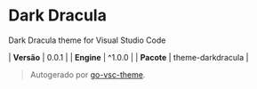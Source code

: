 # Dark Dracula

Dark Dracula theme for Visual Studio Code

| **Versão** | 0.0.1 |
| **Engine** | ^1.0.0 |
| **Pacote** | theme-darkdracula |

> Autogerado por [go-vsc-theme](https://github.com/natalbu/go-vsc-theme).
